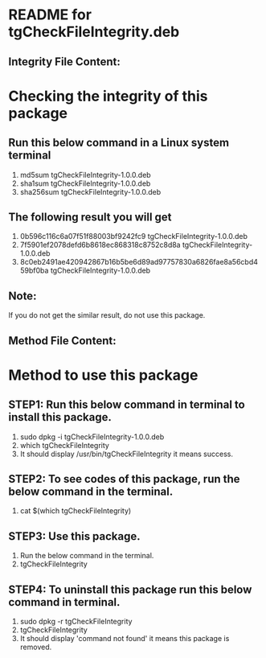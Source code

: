# README for tgCheckFileIntegrity.deb
## Integrity File Content:
# Checking the integrity of this package
##  Run this below command in a Linux system terminal
1. md5sum tgCheckFileIntegrity-1.0.0.deb
2. sha1sum tgCheckFileIntegrity-1.0.0.deb
3. sha256sum tgCheckFileIntegrity-1.0.0.deb

## The following result you will get
1. 0b596c116c6a07f51f88003bf9242fc9  tgCheckFileIntegrity-1.0.0.deb
2. 7f5901ef2078defd6b8618ec868318c8752c8d8a  tgCheckFileIntegrity-1.0.0.deb
3. 8c0eb2491ae420942867b16b5be6d89ad97757830a6826fae8a56cbd459bf0ba  tgCheckFileIntegrity-1.0.0.deb

## Note:
If you do not get the similar result, do not use this package.

## Method File Content:
# Method to use this package
## STEP1: Run this below command in terminal to install this package.
1. sudo dpkg -i tgCheckFileIntegrity-1.0.0.deb
2. which tgCheckFileIntegrity
3. It should display /usr/bin/tgCheckFileIntegrity it means success.

## STEP2: To see codes of this package, run the below command in the terminal.
1. cat $(which tgCheckFileIntegrity)

## STEP3: Use this package.
1. Run the below command in the terminal.
2. tgCheckFileIntegrity

## STEP4: To uninstall this package run this below command in terminal.
1. sudo dpkg -r tgCheckFileIntegrity
2. tgCheckFileIntegrity
3. It should display 'command not found' it means this package is removed.

